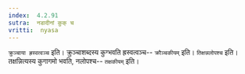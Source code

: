 ```yaml
---
index:  4.2.91
sutra:  नडादीनां कुक् च
vritti:  nyasa
---
```


`क्रुञ्चाया ह्रस्वत्वञ्च` इति। क्रुञ्चाशब्दस्य कुग्भवति ह्रस्वत्वञ्च-- `क्रौञ्चकीयम्` इति। `तिक्षन्नलोपश्च` इति। तक्षन्नित्यस्य कुगागमो भवति, नलोपश्च-- `तक्षकीयम्` इति।

